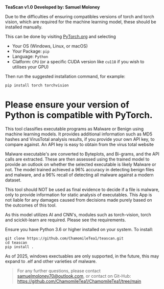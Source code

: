 **TeaScan v1.0**
**Developed by: Samuel Moloney**


Due to the difficulties of ensuring compatibles versions of torch and torch vision,
which are required for the machine learning model, these should be installed manually.

This can be done by visiting [PyTorch.org](https://pytorch.org/get-started/locally/) and selecting
- Your OS (Windows, Linux, or macOS)
- Your Package: `pip`
- Language: `Python`
- Clatform: `CPU` (or a specific CUDA version like `cu118` if you wish to utilises your GPU)



Then run the suggested installation command, for example:

    pip install torch torchvision

**Please ensure your version of Python is compatible with PyTorch.**
====================================
This tool classifies executable programs as Malware or Benign using machine learning models.
It provides additional information such as MD5 hashes and VirusTotal analysis results, if you provide your
own API key, to compare against. An API key is easy to obtain from the virus total website

Malware executable's are converted to Byteplots, and Bi-grams, and the API calls are extracted.
These are then assessed using the trained model to provide an outlook on whether the selected 
executable is likely Malware or not.
The model trained achieved a 96% accuracy in detecting benign files and malware, and a 96% recall of detecting all malware against a modern dataset.

This tool should NOT be used as final evidence to decide if a file is malware, only to provide
information for static analysis of executables.
This App is not liable for any damages caused from decisions made purely based on the outcomes of this tool.

As this model utilizes AI and CNN's, modules such as torch-vision, torch and scickit-learn
are required. Please see the requirements.

Ensure you have Python 3.6 or higher installed on your system.
To install:

    git clone https://github.com/ChamomileTea1/teascan.git
    cd teascan
    pip install .

As of 2025, windows exectuables are only supported, in the future, this may expand to .elf and other varieties of malware.

> For any further questions, please contact samuelmoloney70@outlook.com,
> or contact on  Git-Hub:
> https://github.com/ChamomileTea1/ChamomileTea1/tree/main


